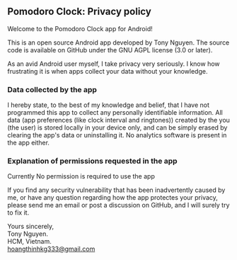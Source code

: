 ## Pomodoro Clock: Privacy policy

Welcome to the Pomodoro Clock app for Android!

This is an open source Android app developed by Tony Nguyen. The source code is available on GitHub under the GNU AGPL license (3.0 or later).

As an avid Android user myself, I take privacy very seriously.
I know how frustrating it is when apps collect your data without your knowledge.

### Data collected by the app

I hereby state, to the best of my knowledge and belief, that I have not programmed this app to collect any personally identifiable information. All data (app preferences (like clock interval and ringtones)) created by the you (the user) is stored locally in your device only, and can be simply erased by clearing the app's data or uninstalling it. No analytics software is present in the app either.

### Explanation of permissions requested in the app

Currently No permission is required to use the app

If you find any security vulnerability that has been inadvertently caused by me, or have any question regarding how the app protectes your privacy, please send me an email or post a discussion on GitHub, and I will surely try to fix it.

Yours sincerely,  
Tony Nguyen.  
HCM, Vietnam.  
<hoangthinhkg333@gmail.com>

